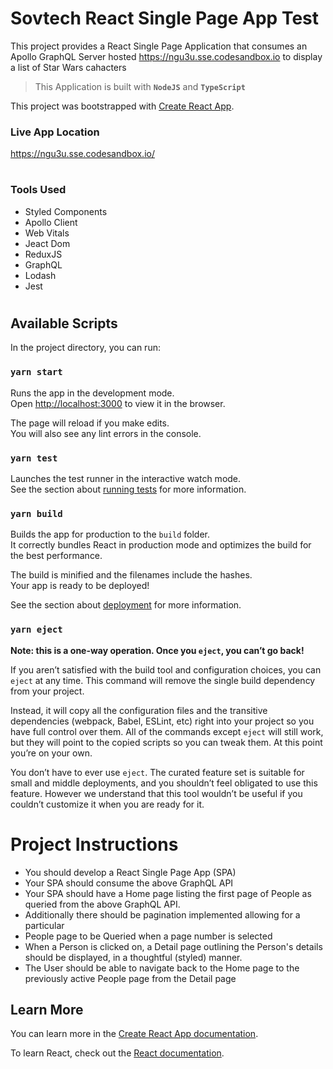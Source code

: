 # Sovtech React Single Page App Test

This project provides a React Single Page Application that consumes an Apollo GraphQL Server
hosted https://ngu3u.sse.codesandbox.io to display a list of Star Wars cahacters

> This Application is built with **`NodeJS`** and **`TypeScript`**

This project was bootstrapped with [Create React App](https://github.com/facebook/create-react-app).


### Live App Location
https://ngu3u.sse.codesandbox.io/
#
### Tools Used
- Styled Components
- Apollo Client
- Web Vitals
- Jeact Dom
- ReduxJS
- GraphQL
- Lodash
- Jest
#

## Available Scripts

In the project directory, you can run:

### `yarn start`

Runs the app in the development mode.\
Open [http://localhost:3000](http://localhost:3000) to view it in the browser.

The page will reload if you make edits.\
You will also see any lint errors in the console.

### `yarn test`

Launches the test runner in the interactive watch mode.\
See the section about [running tests](https://facebook.github.io/create-react-app/docs/running-tests) for more information.

### `yarn build`

Builds the app for production to the `build` folder.\
It correctly bundles React in production mode and optimizes the build for the best performance.

The build is minified and the filenames include the hashes.\
Your app is ready to be deployed!

See the section about [deployment](https://facebook.github.io/create-react-app/docs/deployment) for more information.

### `yarn eject`

**Note: this is a one-way operation. Once you `eject`, you can’t go back!**

If you aren’t satisfied with the build tool and configuration choices, you can `eject` at any time. This command will remove the single build dependency from your project.

Instead, it will copy all the configuration files and the transitive dependencies (webpack, Babel, ESLint, etc) right into your project so you have full control over them. All of the commands except `eject` will still work, but they will point to the copied scripts so you can tweak them. At this point you’re on your own.

You don’t have to ever use `eject`. The curated feature set is suitable for small and middle deployments, and you shouldn’t feel obligated to use this feature. However we understand that this tool wouldn’t be useful if you couldn’t customize it when you are ready for it.

#

# Project Instructions
- You should develop a React Single Page App (SPA)
- Your SPA should consume the above GraphQL API
- Your SPA should have a Home page listing the first page of People as queried from the above GraphQL API.
- Additionally there should be pagination implemented allowing for a particular
- People page to be Queried when a page number is selected
- When a Person is clicked on, a Detail page outlining the Person's details should be displayed, in a thoughtful (styled) manner.
- The User should be able to navigate back to the Home page to the previously active People page from the Detail page

## Learn More

You can learn more in the [Create React App documentation](https://facebook.github.io/create-react-app/docs/getting-started).

To learn React, check out the [React documentation](https://reactjs.org/).
